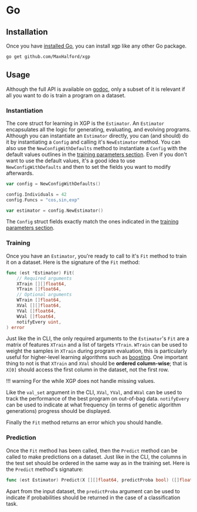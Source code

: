 # Go

## Installation

Once you have [installed Go](https://golang.org/dl/), you can install xgp like any other Go package.

```sh
go get github.com/MaxHalford/xgp
```

## Usage

Although the full API is available on [godoc](https://godoc.org/github.com/MaxHalford/xgp), only a subset of it is relevant if all you want to do is train a program on a dataset.

### Instantiation

The core struct for learning in XGP is the `Estimator`. An `Estimator` encapsulates all the logic for generating, evaluating, and evolving programs. Although you can instantiate an `Estimator` directly, you can (and should) do it by instantiating a `Config` and calling it's `NewEstimator` method. You can also use the `NewConfigWithDefaults` method to instantiate a `Config` with the default values outlines in the [training parameters section](training-parameters.md). Even if you don't want to use the default values, it's a good idea to use `NewConfigWithDefaults` and then to set the fields you want to modify afterwards.

```go
var config = NewConfigWithDefaults()

config.Individuals = 42
config.Funcs = "cos,sin,exp"

var estimator = config.NewEstimator()
```

The `Config` struct fields exactly match the ones indicated in the [training parameters section](training-parameters.md).

### Training

Once you have an `Estimator`, you're ready to call to it's `Fit` method to train it on a dataset. Here is the signature of the `Fit` method:

```go
func (est *Estimator) Fit(
    // Required arguments
    XTrain [][]float64,
    YTrain []float64,
    // Optional arguments
    WTrain []float64,
    XVal [][]float64,
    YVal []float64,
    WVal []float64,
    notifyEvery uint,
) error
```

Just like the in CLI, the only required arguments to the `Estimator`'s `Fit` are a matrix of features `XTrain` and a list of targets `YTrain`. `WTrain` can be used to weight the samples in `XTrain` during program evaluation, this is particularly useful for higher-level learning algorithms such as [boosting](https://www.wikiwand.com/en/Boosting_(machine_learning)). One important thing to not is that `XTrain` and `XVal` should be **ordered column-wise**; that is `X[0]` should access the first column in the dataset, not the first row.

!!! warning
    For the while XGP does not handle missing values.

Like the `val_set` argument in the CLI, `XVal`, `YVal`, and `WVal` can be used to track the performance of the best program on out-of-bag data. `notifyEvery` can be used to indicate at what frequency (in terms of genetic algorithm generations) progress should be displayed.

Finally the `Fit` method returns an error which you should handle.

### Prediction

Once the `Fit` method has been called, then the `Predict` method can be called to make predictions on a dataset. Just like in the CLI, the columns in the test set should be ordered in the same way as in the training set. Here is the `Predict` method's signature:

```go
func (est Estimator) Predict(X [][]float64, predictProba bool) ([]float64, error)
```

Apart from the input dataset, the `predictProba` argument can be used to indicate if probabilities should be returned in the case of a classification task.

